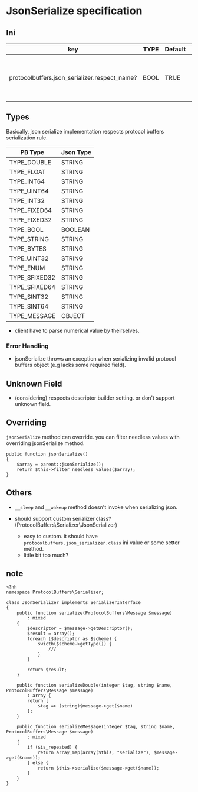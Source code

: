 # JsonSerialize specification

## Ini

| key                                           | TYPE | Default | Description                                            |
|-----------------------------------------------|------|---------|--------------------------------------------------------|
| protocolbuffers.json_serializer.respect_name? | BOOL | TRUE    | use field name as object key. otherwise use tag number |

## Types

Basically, json serialize implementation respects protocol buffers serialization rule.

| PB Type     | Json Type |
|-------------|-----------|
|TYPE_DOUBLE  | STRING    |
|TYPE_FLOAT   | STRING    |
|TYPE_INT64   | STRING    |
|TYPE_UINT64  | STRING    |
|TYPE_INT32   | STRING    |
|TYPE_FIXED64 | STRING    |
|TYPE_FIXED32 | STRING    |
|TYPE_BOOL    | BOOLEAN   |
|TYPE_STRING  | STRING    |
|TYPE_BYTES   | STRING    |
|TYPE_UINT32  | STRING    |
|TYPE_ENUM    | STRING    |
|TYPE_SFIXED32| STRING    |
|TYPE_SFIXED64| STRING    |
|TYPE_SINT32  | STRING    |
|TYPE_SINT64  | STRING    |
|TYPE_MESSAGE | OBJECT    |

* client have to parse numerical value by theirselves.

### Error Handling

* jsonSerialize throws an exception when serializing invalid protocol buffers object (e.g lacks some required field).

## Unknown Field

* (considering) respects descriptor builder setting. or don't support unknown field.

## Overriding

`jsonSerialize` method can override. you can filter needless values with overriding jsonSerialize method.

```
public function jsonSerialize()
{
    $array = parent::jsonSerialize();
    return $this->filter_needless_values($array);
}

```

## Others

* `__sleep` and `__wakeup` method doesn't invoke when serializing json.


* should support custom serializer class? (ProtocolBuffers\Serializer\JsonSerializer)
  * easy to custom. it should have `protocolbuffers.json_serializer.class` ini value or some setter method.
  * little bit too much?

## note

```
<?hh
namespace ProtocolBuffers\Serializer;

class JsonSerializer implements SerializerInterface
{
	public function serialize(ProtocolBuffers\Message $message)
		: mixed
	{
		$descriptor = $message->getDescriptor();
		$result = array();
		foreach ($descriptor as $scheme) {
			swicth($scheme->getType()) {
				///
			}
		}

		return $result;
	}

	public function serializeDouble(integer $tag, string $name, ProtocolBuffers\Message $message)
	 	: array {
	 	return [
	 		$tag => (string)$message->get($name)
	 	];
	}

	public function serializeMessage(integer $tag, string $name, ProtocolBuffers\Message $message)
		: mixed
	{
		if ($is_repeated) {
			return array_map(array($this, "serialize"), $message->get($name));
		} else {
			return $this->serialize($message->get($name));
		}
	}
}

```